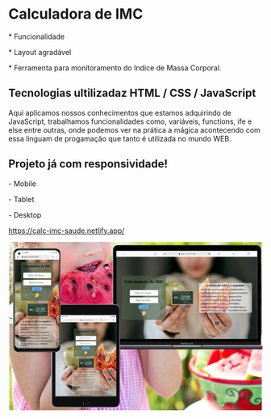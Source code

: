 <h1>Calculadora de IMC</h1>
<p>* Funcionalidade</p>
<p>* Layout agradável</p>
<p>* Ferramenta para monitoramento do Indice de Massa Corporal.</p>

<h2>Tecnologias ultilizadaz HTML / CSS / JavaScript</h2>

<p> Aqui aplicamos nossos conhecimentos que estamos adquirindo de JavaScript, trabalhamos funcionalidades como, variáveis, functions, ife e else entre outras, onde podemos ver na prática a mágica acontecendo com essa linguam de progamação que tanto é utilizada no mundo WEB.</p>

<h2>Projeto já com responsividade!</h2>
<p>- Mobile</p>
 <p>-  Tablet</p>
  <p></p>-  Desktop</p>

https://calc-imc-saude.netlify.app/

<img src ="https://github.com/diegodev37/Calculadora_IMC/blob/main/assets/capa_readme.jpg?raw=true">
